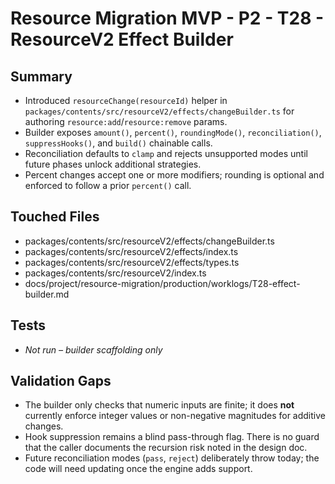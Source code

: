 # Resource Migration MVP - P2 - T28 - ResourceV2 Effect Builder

## Summary

- Introduced `resourceChange(resourceId)` helper in `packages/contents/src/resourceV2/effects/changeBuilder.ts` for authoring `resource:add`/`resource:remove` params.
- Builder exposes `amount()`, `percent()`, `roundingMode()`, `reconciliation()`, `suppressHooks()`, and `build()` chainable calls.
- Reconciliation defaults to `clamp` and rejects unsupported modes until future phases unlock additional strategies.
- Percent changes accept one or more modifiers; rounding is optional and enforced to follow a prior `percent()` call.

## Touched Files

- packages/contents/src/resourceV2/effects/changeBuilder.ts
- packages/contents/src/resourceV2/effects/index.ts
- packages/contents/src/resourceV2/effects/types.ts
- packages/contents/src/resourceV2/index.ts
- docs/project/resource-migration/production/worklogs/T28-effect-builder.md

## Tests

- _Not run – builder scaffolding only_

## Validation Gaps

- The builder only checks that numeric inputs are finite; it does **not** currently enforce integer values or non-negative magnitudes for additive changes.
- Hook suppression remains a blind pass-through flag. There is no guard that the caller documents the recursion risk noted in the design doc.
- Future reconciliation modes (`pass`, `reject`) deliberately throw today; the code will need updating once the engine adds support.
